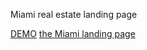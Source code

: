 Miami real estate landing page

[DEMO](https://alinaShchavinska.github.io/layout_miami/)
[the Miami landing page](https://www.figma.com/file/nHz8bflIwJaWP3P99vKTH5/miami_home_new?node-id=16033%3A3)
